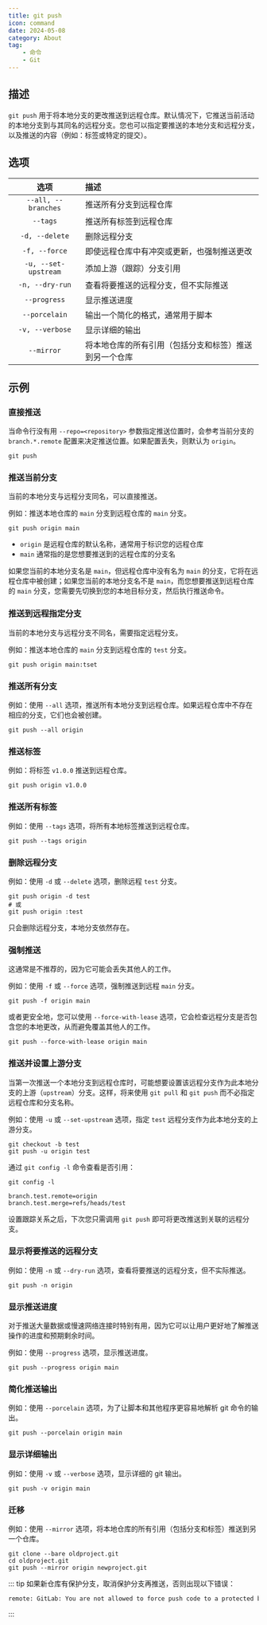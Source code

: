 ```yaml
---
title: git push
icon: command
date: 2024-05-08
category: About
tag:
    - 命令
    - Git
---
```


## 描述

`git push` 用于将本地分支的更改推送到远程仓库。默认情况下，它推送当前活动的本地分支到与其同名的远程分支。您也可以指定要推送的本地分支和远程分支，以及推送的内容（例如：标签或特定的提交）。

## 选项

|  选项  |  描述  |
|  :----:  |  :----  |
|  `--all, --branches`  |  推送所有分支到远程仓库  |
|  `--tags`  |  推送所有标签到远程仓库  |
|  `-d, --delete`  |  删除远程分支  |
|  `-f, --force`  |  即使远程仓库中有冲突或更新，也强制推送更改  |
|  `-u, --set-upstream`  |  添加上游（跟踪）分支引用  |
|  `-n, --dry-run`  |  查看将要推送的远程分支，但不实际推送  |
|  `--progress`  |  显示推送进度  |
|  `--porcelain`  |  输出一个简化的格式，通常用于脚本  |
|  `-v, --verbose`  |  显示详细的输出  |
|  `--mirror`  |  将本地仓库的所有引用（包括分支和标签）推送到另一个仓库  |

## 示例

### 直接推送

当命令行没有用 `--repo=<repository>` 参数指定推送位置时，会参考当前分支的 `branch.*.remote` 配置来决定推送位置。如果配置丢失，则默认为 `origin`。

```shell
git push
```

### 推送当前分支

当前的本地分支与远程分支同名，可以直接推送。

例如：推送本地仓库的 `main` 分支到远程仓库的 `main` 分支。

```shell
git push origin main
```

- `origin` 是远程仓库的默认名称，通常用于标识您的远程仓库
- `main` 通常指的是您想要推送到的远程仓库的分支名

如果您当前的本地分支名是 `main`，但远程仓库中没有名为 `main` 的分支，它将在远程仓库中被创建；如果您当前的本地分支名不是 `main`，而您想要推送到远程仓库的 `main` 分支，您需要先切换到您的本地目标分支，然后执行推送命令。

### 推送到远程指定分支

当前的本地分支与远程分支不同名，需要指定远程分支。

例如：推送本地仓库的 `main` 分支到远程仓库的 `test` 分支。

```shell
git push origin main:tset
```

### 推送所有分支

例如：使用 `--all` 选项，推送所有本地分支到远程仓库。如果远程仓库中不存在相应的分支，它们也会被创建。

```shell
git push --all origin
```

### 推送标签

例如：将标签 `v1.0.0` 推送到远程仓库。

```shell
git push origin v1.0.0
```

### 推送所有标签

例如：使用 `--tags` 选项，将所有本地标签推送到远程仓库。

```shell
git push --tags origin
```

### 删除远程分支

例如：使用 `-d` 或 `--delete` 选项，删除远程 `test` 分支。

```shell
git push origin -d test
# 或
git push origin :test
```

只会删除远程分支，本地分支依然存在。

### 强制推送

这通常是不推荐的，因为它可能会丢失其他人的工作。

例如：使用 `-f` 或 `--force` 选项，强制推送到远程 `main` 分支。

```shell
git push -f origin main
```

或者更安全地，您可以使用 `--force-with-lease` 选项，它会检查远程分支是否包含您的本地更改，从而避免覆盖其他人的工作。

```shell
git push --force-with-lease origin main
```

### 推送并设置上游分支

当第一次推送一个本地分支到远程仓库时，可能想要设置该远程分支作为此本地分支的上游（`upstream`）分支。这样，将来使用 `git pull` 和 `git push` 而不必指定远程仓库和分支名称。

例如：使用 `-u` 或 `--set-upstream` 选项，指定 `test` 远程分支作为此本地分支的上游分支。

```shell
git checkout -b test
git push -u origin test
```

通过 `git config -l` 命令查看是否引用：

```shell
git config -l

branch.test.remote=origin
branch.test.merge=refs/heads/test
```

设置跟踪关系之后，下次您只需调用 `git push` 即可将更改推送到关联的远程分支。

### 显示将要推送的远程分支

例如：使用 `-n` 或 `--dry-run` 选项，查看将要推送的远程分支，但不实际推送。

```shell
git push -n origin
```

### 显示推送进度

对于推送大量数据或慢速网络连接时特别有用，因为它可以让用户更好地了解推送操作的进度和预期剩余时间。

例如：使用 `--progress` 选项，显示推送进度。

```shell
git push --progress origin main
```

### 简化推送输出

例如：使用 `--porcelain` 选项，为了让脚本和其他程序更容易地解析 git 命令的输出。

```shell
git push --porcelain origin main
```

### 显示详细输出

例如：使用 `-v` 或 `--verbose` 选项，显示详细的 git 输出。

```shell
git push -v origin main
```

### 迁移

例如：使用 `--mirror` 选项，将本地仓库的所有引用（包括分支和标签）推送到另一个仓库。

```shell
git clone --bare oldproject.git
cd oldproject.git
git push --mirror origin newproject.git
```

::: tip
如果新仓库有保护分支，取消保护分支再推送，否则出现以下错误：

```bash
remote: GitLab: You are not allowed to force push code to a protected branch on this project.
```

:::
